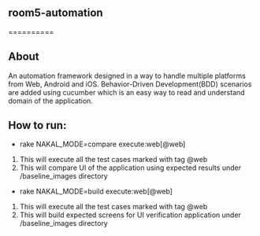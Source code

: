 ## room5-automation
==========

## About
An automation framework designed in a way to handle multiple platforms from Web, Android and iOS.
Behavior-Driven Development(BDD) scenarios are added using cucumber which is an easy way to read and understand domain of the application.

## How to run:

- rake NAKAL_MODE=compare execute:web[@web]
1. This will execute all the test cases marked with tag @web
2. This will compare UI of the application using expected results under /baseline_images directory


- rake NAKAL_MODE=build execute:web[@web]
1. This will execute all the test cases marked with tag @web
2. This will build expected screens for UI verification application under /baseline_images directory

